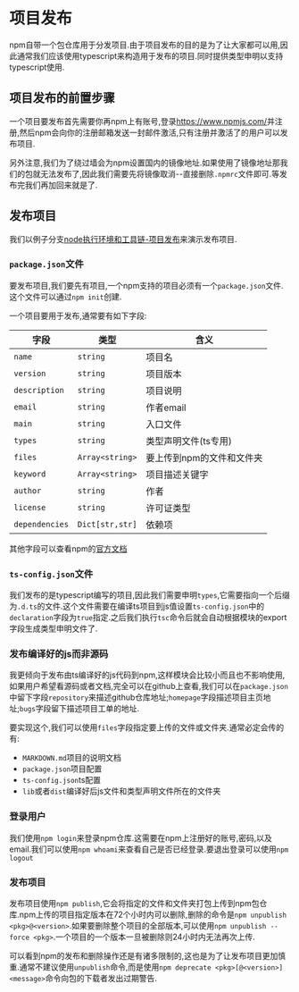 
# 项目发布

npm自带一个包仓库用于分发项目.由于项目发布的目的是为了让大家都可以用,因此通常我们应该使用typescript来构造用于发布的项目.同时提供类型申明以支持typescript使用.

## 项目发布的前置步骤

一个项目要发布首先需要你再npm上有账号,登录<https://www.npmjs.com/>并注册,然后npm会向你的注册邮箱发送一封邮件激活,只有注册并激活了的用户可以发布项目.

另外注意,我们为了绕过墙会为npm设置国内的镜像地址.如果使用了镜像地址那我们的包就无法发布了,因此我们需要先将镜像取消--直接删除`.npmrc`文件即可.等发布完我们再加回来就是了.

## 发布项目

我们以例子分支[node执行环境和工具链-项目发布](https://github.com/hsz1273327/TutorialForFront-EndWeb/tree/node%E6%89%A7%E8%A1%8C%E7%8E%AF%E5%A2%83%E5%92%8C%E5%B7%A5%E5%85%B7%E9%93%BE-%E9%A1%B9%E7%9B%AE%E5%8F%91%E5%B8%83)来演示发布项目.

### `package.json`文件

要发布项目,我们要先有项目,一个npm支持的项目必须有一个`package.json`文件.这个文件可以通过`npm init`创建.

一个项目要用于发布,通常要有如下字段:

字段|类型|含义
---|---|---
`name`|`string`|项目名
`version`|`string`|项目版本
`description`|`string`|项目说明
`email`|`string`|作者email
`main`|`string`|入口文件
`types`|`string`|类型声明文件(ts专用)
`files`|`Array<string>`|要上传到npm的文件和文件夹
`keyword`|`Array<string>`|项目描述关键字
`author`|`string`|作者
`license`|`string`|许可证类型
`dependencies`|`Dict[str,str]`|依赖项

其他字段可以查看npm的[官方文档](https://www.npmjs.cn/files/package.json/)

### `ts-config.json`文件

我们发布的是typescript编写的项目,因此我们需要申明`types`,它需要指向一个后缀为`.d.ts`的文件.这个文件需要在编译ts项目到js值设置`ts-config.json`中的`declaration`字段为`true`指定.之后我们执行`tsc`命令后就会自动根据模块的export字段生成类型申明文件了.

### 发布编译好的js而非源码

我更倾向于发布由ts编译好的js代码到npm,这样模块会比较小而且也不影响使用,如果用户希望看源码或者文档,完全可以在github上查看,我们可以在`package.json`中留下字段`repository`来描述github仓库地址;`homepage`字段描述项目主页地址;`bugs`字段留下描述项目工单的地址.

要实现这个,我们可以使用`files`字段指定要上传的文件或文件夹.通常必定会传的有:

+ `MARKDOWN.md`项目的说明文档
+ `package.json`项目配置
+ `ts-config.json`ts配置
+ `lib`或者`dist`编译好后js文件和类型声明文件所在的文件夹

### 登录用户

我们使用`npm login`来登录npm仓库.这需要在npm上注册好的账号,密码,以及email.我们可以使用`npm whoami`来查看自己是否已经登录.要退出登录可以使用`npm logout`

### 发布项目

发布项目使用`npm publish`,它会将指定的文件和文件夹打包上传到npm包仓库.npm上传的项目指定版本在72个小时内可以删除,删除的命令是`npm unpublish <pkg>@<version>`.如果要删除整个项目的全部版本,可以使用`npm unpublish --force <pkg>`.一个项目的一个版本一旦被删除则24小时内无法再次上传.

可以看到npm的发布和删除操作还是有诸多限制的,这也是为了让发布项目更加慎重.通常不建议使用`unpublish`命令,而是使用`npm deprecate <pkg>[@<version>] <message>`命令向包的下载者发出过期警告.
